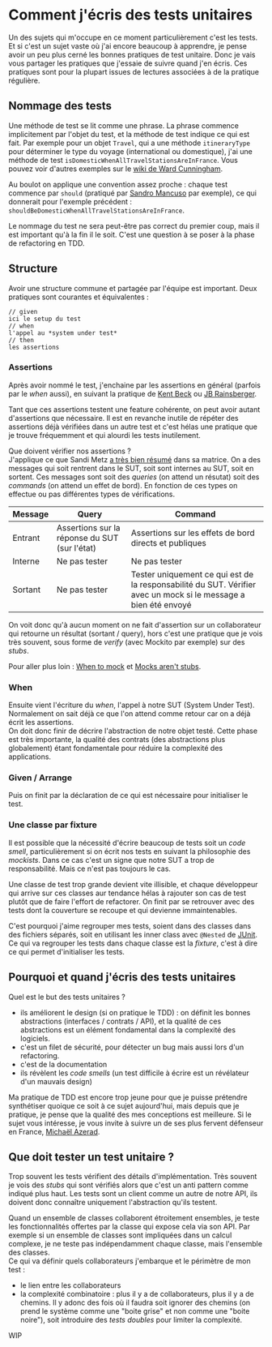 # Comment j'écris des tests unitaires

Un des sujets qui m'occupe en ce moment particulièrement c'est les tests. 
Et si c'est un sujet vaste où j'ai encore beaucoup à apprendre, je pense avoir un peu plus cerné les bonnes pratiques de test unitaire. 
Donc je vais vous partager les pratiques que j'essaie de suivre quand j'en écris. 
Ces pratiques sont pour la plupart issues de lectures associées à de la pratique régulière. 

## Nommage des tests

Une méthode de test se lit comme une phrase. 
La phrase commence implicitement par l'objet du test, et la méthode de test indique ce qui est fait. 
Par exemple pour un objet `Travel`, qui a une méthode `itineraryType` pour déterminer le type du voyage (international ou domestique), j'ai une méthode de test `isDomesticWhenAllTravelStationsAreInFrance`.
Vous pouvez voir d'autres exemples sur le [wiki de Ward Cunningham](http://wiki.c2.com/?SentenceStyleForNamingUnitTests). 

Au boulot on applique une convention assez proche : chaque test commence par `should` (pratiqué par [Sandro Mancuso](https://github.com/sandromancuso) par exemple), ce qui donnerait pour l'exemple précédent : `shouldBeDomesticWhenAllTravelStationsAreInFrance`. 

Le nommage du test ne sera peut-être pas correct du premier coup, mais il est important qu'à la fin il le soit. 
C'est une question à se poser à la phase de refactoring en TDD. 

## Structure

Avoir une structure commune et partagée par l'équipe est important. 
Deux pratiques sont courantes et équivalentes : 

```
// given
ici le setup du test
// when
l'appel au *system under test*
// then
les assertions
```

### Assertions

Après avoir nommé le test, j'enchaine par les assertions en général (parfois par le *when* aussi), en suivant la pratique de [Kent Beck](https://twitter.com/KentBeck) ou [JB Rainsberger](https://twitter.com/jbrains). 

Tant que ces assertions testent une feature cohérente, on peut avoir autant d'assertions que nécessaire. 
Il est en revanche inutile de répéter des assertions déjà vérifiées dans un autre test et c'est hélas une pratique que je trouve fréquemment et qui alourdi les tests inutilement. 

Que doivent vérifier nos assertions ?  
J'applique ce que Sandi Metz [a très bien résumé](https://www.youtube.com/watch?v=URSWYvyc42M) dans sa matrice. 
On a des messages qui soit rentrent dans le SUT, soit sont internes au SUT, soit en sortent. 
Ces messages sont soit des *queries* (on attend un résutat) soit des *commands* (on attend un effet de bord). 
En fonction de ces types on effectue ou pas différentes types de vérifications. 

| Message | Query | Command |
| ------- | ----- | ------- |
| Entrant | Assertions sur la réponse du SUT (sur l'état) | Assertions sur les effets de bord directs et publiques |
| Interne | Ne pas tester | Ne pas tester |
| Sortant | Ne pas tester | Tester uniquement ce qui est de la responsabilité du SUT. Vérifier avec un mock si le message a bien été envoyé |

On voit donc qu'à aucun moment on ne fait d'assertion sur un collaborateur qui retourne un résultat (sortant / query), hors c'est une pratique que je vois très souvent, sous forme de *verify* (avec Mockito par exemple) sur des *stubs*. 

Pour aller plus loin : [When to mock](https://enterprisecraftsmanship.com/posts/when-to-mock/) et [Mocks aren't stubs](https://martinfowler.com/articles/mocksArentStubs.html). 

### When

Ensuite vient l'écriture du *when*, l'appel à notre SUT (System Under Test). 
Normalement on sait déjà ce que l'on attend comme retour car on a déjà écrit les assertions.  
On doit donc finir de décrire  l'abstraction de notre objet testé. 
Cette phase est très importante, la qualité des contrats (des abstractions plus globalement) étant fondamentale pour réduire la complexité des applications. 

### Given / Arrange

Puis on finit par la déclaration de ce qui est nécessaire pour initialiser le test. 

### Une classe par fixture

Il est possible que la nécessité d'écrire beaucoup de tests soit un 
*code smell*, particulièrement si on écrit nos tests en suivant la philosophie des *mockists*. 
Dans ce cas c'est un signe que notre SUT a trop de responsabilité. 
Mais ce n'est pas toujours le cas. 

Une classe de test trop grande devient vite illisible, et chaque développeur qui arrive sur ces classes aur tendance hélas à rajouter son cas de test plutôt que de faire l'effort de refactorer. 
On finit par se retrouver avec des tests dont la couverture se recoupe et qui devienne immaintenables. 

C'est pourquoi j'aime regrouper mes tests, soient dans des classes dans des fichiers séparés, soit en utilisant les inner class avec `@Nested` de [JUnit](https://junit.org/junit5/docs/5.4.1/api/org/junit/jupiter/api/Nested.html). 
Ce qui va regrouper les tests dans chaque classe est la *fixture*, c'est à dire ce qui permet d'initialiser les tests. 

## Pourquoi et quand j'écris des tests unitaires

Quel est le but des tests unitaires ?

* ils améliorent le design (si on pratique le TDD) : on définit les bonnes abstractions (interfaces / contrats / API), et la qualité de ces abstractions est un élément fondamental dans la complexité des logiciels. 
* c'est un filet de sécurité, pour détecter un bug mais aussi lors d'un refactoring. 
* c'est de la documentation
* ils révèlent les *code smells* (un test difficile à écrire est un révélateur d'un mauvais design)

Ma pratique de TDD est encore trop jeune pour que je puisse prétendre synthétiser quoique ce soit à ce sujet aujourd'hui, mais depuis que je pratique, je pense que la qualité des mes conceptions est meilleure. 
Si le sujet vous intéresse, je vous invite à suivre un de ses plus fervent défenseur en France, [Michaël Azerad](https://www.linkedin.com/in/micha%C3%ABl-azerhad-9058a044/?originalSubdomain=fr). 

## Que doit tester un test unitaire ?

Trop souvent les tests vérifient des détails d'implémentation. 
Très souvent je vois des *stubs* qui sont vérifiés alors que c'est un anti pattern comme indiqué plus haut. 
Les tests sont un client comme un autre de notre API, ils doivent donc connaître uniquement l'abstraction qu'ils testent. 

Quand un ensemble de classes collaborent étroitement ensembles, je teste les fonctionnalités offertes par la classe qui expose cela via son API. 
Par exemple si un ensemble de classes sont impliquées dans un calcul complexe, je ne teste pas indépendamment chaque classe, mais l'ensemble des classes.  
Ce qui va définir quels collaborateurs j'embarque et le périmètre de mon test : 
* le lien entre les collaborateurs
* la complexité combinatoire : plus il y a de collaborateurs, plus il y a de chemins. Il y adonc des fois où il faudra soit ignorer des chemins (on prend le système comme une "boite grise" et non comme une "boite noire"), soit introduire des *tests doubles* pour limiter la complexité. 

WIP